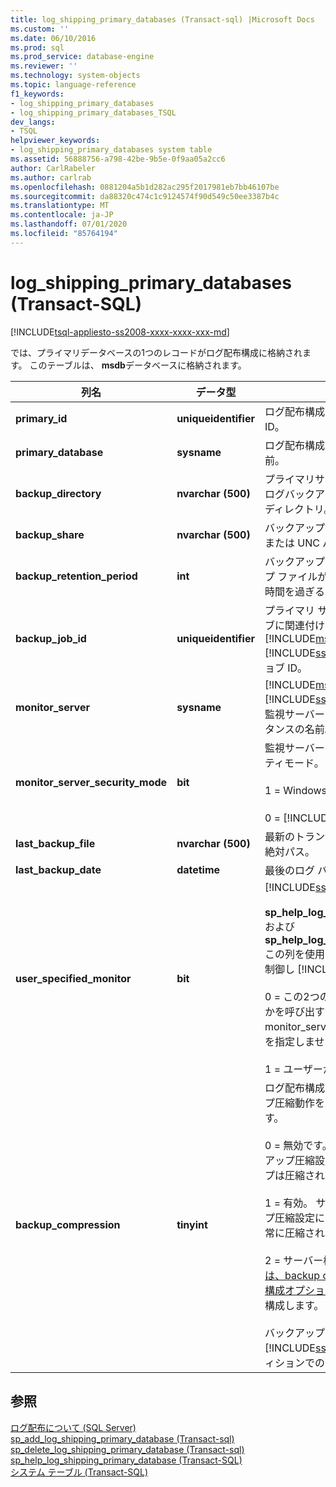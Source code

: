 ```yaml
---
title: log_shipping_primary_databases (Transact-sql) |Microsoft Docs
ms.custom: ''
ms.date: 06/10/2016
ms.prod: sql
ms.prod_service: database-engine
ms.reviewer: ''
ms.technology: system-objects
ms.topic: language-reference
f1_keywords:
- log_shipping_primary_databases
- log_shipping_primary_databases_TSQL
dev_langs:
- TSQL
helpviewer_keywords:
- log_shipping_primary_databases system table
ms.assetid: 56888756-a798-42be-9b5e-0f9aa05a2cc6
author: CarlRabeler
ms.author: carlrab
ms.openlocfilehash: 0881204a5b1d282ac295f2017981eb7bb46107be
ms.sourcegitcommit: da88320c474c1c9124574f90d549c50ee3387b4c
ms.translationtype: MT
ms.contentlocale: ja-JP
ms.lasthandoff: 07/01/2020
ms.locfileid: "85764194"
---
```

# <a name="log_shipping_primary_databases-transact-sql"></a>log_shipping_primary_databases (Transact-SQL)
[!INCLUDE[tsql-appliesto-ss2008-xxxx-xxxx-xxx-md](../../includes/applies-to-version/sqlserver.md)]

  では、プライマリデータベースの1つのレコードがログ配布構成に格納されます。 このテーブルは、 **msdb**データベースに格納されます。  
  
|列名|データ型|説明|  
|-----------------|---------------|-----------------|  
|**primary_id**|**uniqueidentifier**|ログ配布構成のプライマリデータベースの ID。|  
|**primary_database**|**sysname**|ログ配布構成のプライマリデータベースの名前。|  
|**backup_directory**|**nvarchar (500)**|プライマリサーバーからのトランザクションログバックアップファイルが格納されているディレクトリ。|  
|**backup_share**|**nvarchar (500)**|バックアップディレクトリへのネットワークまたは UNC パス。|  
|**backup_retention_period**|**int**|バックアップ ディレクトリでログ バックアップ ファイルが保持される時間 (分単位)。この時間を過ぎるとファイルは削除されます。|  
|**backup_job_id**|**uniqueidentifier**|プライマリ サーバー上のバックアップ ジョブに関連付けられている、[!INCLUDE[msCoName](../../includes/msconame-md.md)] [!INCLUDE[ssNoVersion](../../includes/ssnoversion-md.md)] エージェントのジョブ ID。|  
|**monitor_server**|**sysname**|[!INCLUDE[msCoName](../../includes/msconame-md.md)] [!INCLUDE[ssDEnoversion](../../includes/ssdenoversion-md.md)] ログ配布構成で監視サーバーとして使用されているのインスタンスの名前。|  
|**monitor_server_security_mode**|**bit**|監視サーバーへの接続に使用されるセキュリティモード。<br /><br /> 1 = Windows 認証。<br /><br /> 0 = [!INCLUDE[ssNoVersion](../../includes/ssnoversion-md.md)] 認証。|  
|**last_backup_file**|**nvarchar (500)**|最新のトランザクションログバックアップの絶対パス。|  
|**last_backup_date**|**datetime**|最後のログ バックアップ操作の日時。|  
|**user_specified_monitor**|**bit**|[!INCLUDE[ssInternalOnly](../../includes/ssinternalonly-md.md)]<br /><br /> **sp_help_log_shipping_primary_database**および**sp_help_log_shipping_secondary_primary**この列を使用して、のモニター設定の表示を制御し [!INCLUDE[ssManStudioFull](../../includes/ssmanstudiofull-md.md)] ます。<br /><br /> 0 = この2つのストアドプロシージャのいずれかを呼び出すときに、ユーザーは** \@ monitor_server**パラメーターに明示的な値を指定しませんでした。<br /><br /> 1 = ユーザーが明示的な値を指定しました。|  
|**backup_compression**|**tinyint**|ログ配布構成がサーバーレベルのバックアップ圧縮動作を上書きするかどうかを示します。<br /><br /> 0 = 無効です。 サーバーで構成されたバックアップ圧縮設定に関係なく、ログバックアップは圧縮されません。<br /><br /> 1 = 有効。 サーバーで構成されたバックアップ圧縮設定に関係なく、ログバックアップは常に圧縮されます。<br /><br /> 2 = サーバー構成を使用して、[ビューまたは、backup compression Default サーバー構成オプション](../../database-engine/configure-windows/view-or-configure-the-backup-compression-default-server-configuration-option.md)のサーバー構成オプションを構成します。 これが既定値です。<br /><br /> バックアップの圧縮は、[!INCLUDE[ssNoVersion](../../includes/ssnoversion-md.md)] の Enterprise エディションでのみサポートされています。|  
  
## <a name="see-also"></a>参照  
 [ログ配布について &#40;SQL Server&#41;](../../database-engine/log-shipping/about-log-shipping-sql-server.md)   
 [sp_add_log_shipping_primary_database &#40;Transact-sql&#41;](../../relational-databases/system-stored-procedures/sp-add-log-shipping-primary-database-transact-sql.md)   
 [sp_delete_log_shipping_primary_database &#40;Transact-sql&#41;](../../relational-databases/system-stored-procedures/sp-delete-log-shipping-primary-database-transact-sql.md)   
 [sp_help_log_shipping_primary_database &#40;Transact-SQL&#41;](../../relational-databases/system-stored-procedures/sp-help-log-shipping-primary-database-transact-sql.md)   
 [システム テーブル &#40;Transact-SQL&#41;](../../relational-databases/system-tables/system-tables-transact-sql.md)  
  
  
